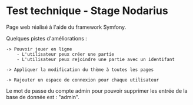 
# Test technique - Stage Nodarius

Page web réalisé à l'aide du framework Symfony.

Quelques pistes d'améliorations : 
    
    -> Pouvoir jouer en ligne 
        - L'utilisateur peux créer une partie
        - L'utilisateur peux rejoindre une partie avec un identifant
    
    -> Appliquer la modification du thème à toutes les pages

    -> Rajouter un espace de connexion pour chaque utilisateur


Le mot de passe du compte admin pour pouvoir supprimer les entrée de la base de donnée est : "admin".
